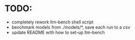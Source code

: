 # TODO:
- completely rework llm-bench shell script
- benchmark models from ./models/*, save each run to a csv
- update README with how to set-up llm-bench
